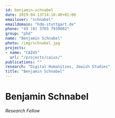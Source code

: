 ```yaml
---
id: benjamin-schnabel
date: 2019-04-13T14:10:40+01:00
emailuser: "schnabel"
emaildomain: "hdm-stuttgart.de"
phone: "49 (0) 3765 7939002" 
group: "phd"
name: "Benjamin Schnabel"
photo: /img/schnabel.jpg
projects:
- name: "CAIUS"
  url: "/projects/caius/"
publications: ""
research: "Digital Humanities, Jewish Studies"
title: "Benjamin Schnabel"
---
```


# Benjamin Schnabel

*Research Fellow*



